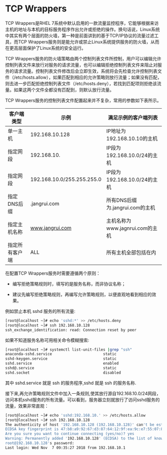# TCP Wrappers

TCP Wrappers是RHEL 7系统中默认启用的一款流量监控程序，它能够根据来访主机的地址与本机的目标服务程序作出允许或拒绝的操作。换句话说，Linux系统中其实有两个层面的防火墙，第一种是前面讲到的基于TCP/IP协议的流量过滤工具，而TCP Wrappers服务则是能允许或禁止Linux系统提供服务的防火墙，从而在更高层面保护了Linux系统的安全运行。

TCP Wrappers服务的防火墙策略由两个控制列表文件所控制，用户可以编辑允许控制列表文件来放行对服务的请求流量，也可以编辑拒绝控制列表文件来阻止对服务的请求流量。控制列表文件修改后会立即生效，系统将会先检查允许控制列表文件（/etc/hosts.allow），如果匹配到相应的允许策略则放行流量；如果没有匹配，则去进一步匹配拒绝控制列表文件（/etc/hosts.deny），若找到匹配项则拒绝该流量。如果这两个文件全都没有匹配到，则默认放行流量。

TCP Wrappers服务的控制列表文件配置起来并不复杂，常用的参数如下表所示。

|客户端类型 		|示例 							|满足示例的客户端列表|
|-|-|-|
|单一主机 		|192.168.10.128					|IP地址为192.168.10.10的主机
|指定网段	 		|192.168.10. 					|IP段为192.168.10.0/24的主机
|指定网段	 		|192.168.10.0/255.255.255.0 	|IP段为192.168.10.0/24的主机
|指定DNS后缀 		|.jangrui.com 					|所有DNS后缀为.jangrui.com的主机
|指定主机名称 	|www.jangrui.com 				|主机名称为www.jagnrui.com的主机
|指定所有客户端 	|ALL 							|所有主机全部包括在内

在配置TCP Wrappers服务时需要遵循两个原则：

- 编写拒绝策略规则时，填写的是服务名称，而非协议名称；

- 建议先编写拒绝策略规则，再编写允许策略规则，以便直观地看到相应的效果。

例如禁止本机 sshd 服务的所有流量:

```bash
[root@localhost ~]# echo 'sshd:*' >> /etc/hosts.deny
[root@localhost ~]# ssh 192.168.10.128
ssh_exchange_identification: read: Connection reset by peer
```

如果不知道服务名称可用相关命令模糊搜索:

```bash
[root@localhost ~]# systemctl list-unit-files |grep "ssh"
anaconda-sshd.service                       static  
sshd-keygen.service                         static  
sshd.service                                enabled 
sshd@.service                               static  
sshd.socket                                 disabled
```

其中 sshd.service 就是 ssh 的服务程序,sshd 就是 ssh 的服务名称.

接下来,再允许策略规则文件中加入一条规则,使其放行源自192.168.10.0/24网段，访问本机sshd服务的所有流量。可以看到，服务器立刻就放行了访问sshd服务的流量，效果非常直观：

```bash
[root@localhost ~]# echo 'sshd:192.168.10.' >> /etc/hosts.allow 
[root@localhost ~]# ssh 192.168.10.128
The authenticity of host '192.168.10.128 (192.168.10.128)' can't be established.
ECDSA key fingerprint is 47:b8:a9:92:67:d3:87:64:12:9f:ea:9c:e7:55:07:82.
Are you sure you want to continue connecting (yes/no)? yes
Warning: Permanently added '192.168.10.128' (ECDSA) to the list of known hosts.
root@192.168.10.128's password: 
Last login: Wed Nov  7 09:35:27 2018 from 192.168.10.1
```